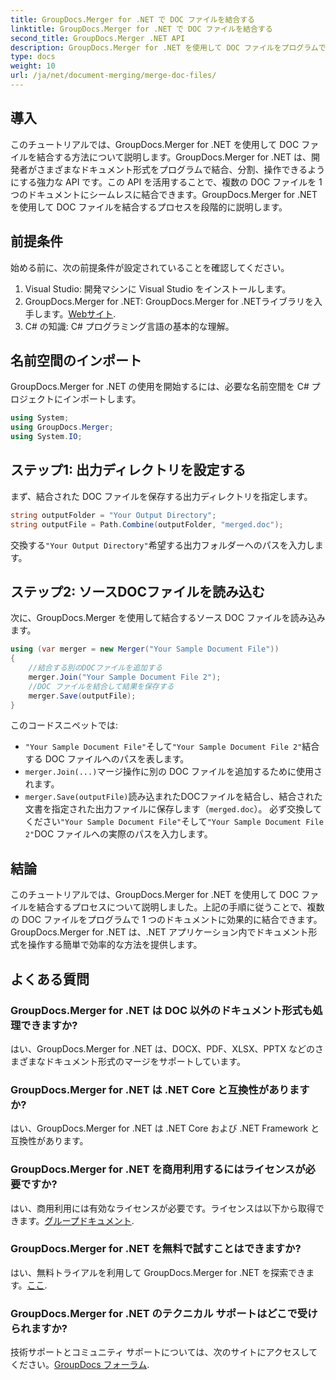 ```yaml
---
title: GroupDocs.Merger for .NET で DOC ファイルを結合する
linktitle: GroupDocs.Merger for .NET で DOC ファイルを結合する
second_title: GroupDocs.Merger .NET API
description: GroupDocs.Merger for .NET を使用して DOC ファイルをプログラムで結合する方法を学びます。ステップバイステップのガイドに従って、複数のドキュメントを 1 つにシームレスに結合します。
type: docs
weight: 10
url: /ja/net/document-merging/merge-doc-files/
---
```

## 導入
このチュートリアルでは、GroupDocs.Merger for .NET を使用して DOC ファイルを結合する方法について説明します。GroupDocs.Merger for .NET は、開発者がさまざまなドキュメント形式をプログラムで結合、分割、操作できるようにする強力な API です。この API を活用することで、複数の DOC ファイルを 1 つのドキュメントにシームレスに結合できます。GroupDocs.Merger for .NET を使用して DOC ファイルを結合するプロセスを段階的に説明します。
## 前提条件
始める前に、次の前提条件が設定されていることを確認してください。
1. Visual Studio: 開発マシンに Visual Studio をインストールします。
2.  GroupDocs.Merger for .NET: GroupDocs.Merger for .NETライブラリを入手します。[Webサイト](https://releases.groupdocs.com/merger/net/).
3. C# の知識: C# プログラミング言語の基本的な理解。
## 名前空間のインポート
GroupDocs.Merger for .NET の使用を開始するには、必要な名前空間を C# プロジェクトにインポートします。
```csharp
using System; 
using GroupDocs.Merger;
using System.IO;
```
## ステップ1: 出力ディレクトリを設定する
まず、結合された DOC ファイルを保存する出力ディレクトリを指定します。
```csharp
string outputFolder = "Your Output Directory";
string outputFile = Path.Combine(outputFolder, "merged.doc");
```
交換する`"Your Output Directory"`希望する出力フォルダーへのパスを入力します。
## ステップ2: ソースDOCファイルを読み込む
次に、GroupDocs.Merger を使用して結合するソース DOC ファイルを読み込みます。
```csharp
using (var merger = new Merger("Your Sample Document File"))
{
    //結合する別のDOCファイルを追加する
    merger.Join("Your Sample Document File 2");
    //DOC ファイルを結合して結果を保存する
    merger.Save(outputFile);
}
```
このコードスニペットでは:
- `"Your Sample Document File"`そして`"Your Sample Document File 2"`結合する DOC ファイルへのパスを表します。
- `merger.Join(...)`マージ操作に別の DOC ファイルを追加するために使用されます。
- `merger.Save(outputFile)`読み込まれたDOCファイルを結合し、結合された文書を指定された出力ファイルに保存します（`merged.doc`）。
必ず交換してください`"Your Sample Document File"`そして`"Your Sample Document File 2"`DOC ファイルへの実際のパスを入力します。
## 結論
このチュートリアルでは、GroupDocs.Merger for .NET を使用して DOC ファイルを結合するプロセスについて説明しました。上記の手順に従うことで、複数の DOC ファイルをプログラムで 1 つのドキュメントに効果的に結合できます。GroupDocs.Merger for .NET は、.NET アプリケーション内でドキュメント形式を操作する簡単で効率的な方法を提供します。

## よくある質問
### GroupDocs.Merger for .NET は DOC 以外のドキュメント形式も処理できますか?
はい、GroupDocs.Merger for .NET は、DOCX、PDF、XLSX、PPTX などのさまざまなドキュメント形式のマージをサポートしています。
### GroupDocs.Merger for .NET は .NET Core と互換性がありますか?
はい、GroupDocs.Merger for .NET は .NET Core および .NET Framework と互換性があります。
### GroupDocs.Merger for .NET を商用利用するにはライセンスが必要ですか?
はい、商用利用には有効なライセンスが必要です。ライセンスは以下から取得できます。[グループドキュメント](https://purchase.groupdocs.com/buy).
### GroupDocs.Merger for .NET を無料で試すことはできますか?
はい、無料トライアルを利用して GroupDocs.Merger for .NET を探索できます。[ここ](https://releases.groupdocs.com/).
### GroupDocs.Merger for .NET のテクニカル サポートはどこで受けられますか?
技術サポートとコミュニティ サポートについては、次のサイトにアクセスしてください。[GroupDocs フォーラム](https://forum.groupdocs.com/c/merger/32).